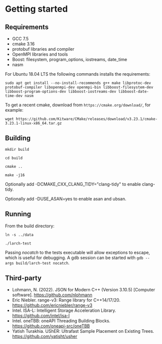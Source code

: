 # Getting started

Requirements
------------

* GCC 7.5
* cmake 3.16
* protobuf libraries and compiler
* OpenMPI libraries and tools
* Boost: filesystem, program_options, iostreams, date_time
* nasm

For Ubuntu 18.04 LTS the following commands installs the requirements:

`sudo apt get install --no-install-recommends g++ make libprotoc-dev protobuf-compiler libopenmpi-dev openmpi-bin libboost-filesystem-dev libboost-program-options-dev libboost-iostreams-dev libboost-date-time-dev nasm`

To get a recent cmake, download from `https://cmake.org/download/`, for example:

`wget https://github.com/Kitware/CMake/releases/download/v3.23.1/cmake-3.23.1-linux-x86_64.tar.gz`

Building
--------

`mkdir build`

`cd build`

`cmake ..`

`make -j16`

Optionally add -DCMAKE_CXX_CLANG_TIDY="clang-tidy" to enable clang-tidy.

Optionally add -DUSE_ASAN=yes to enable asan and ubsan.

Running
-------

From the build directory:

`ln -s ../data`

`./larch-test`

Passing *nocatch* to the tests executable will allow exceptions to escape, which is useful for debugging. A gdb session can be started with `gdb --args build/larch-test nocatch`.

Third-party 
-----------

* Lohmann, N. (2022). JSON for Modern C++ (Version 3.10.5) [Computer software]. https://github.com/nlohmann
* Eric Niebler. range-v3: Range library for C++14/17/20. https://github.com/ericniebler/range-v3
* Intel. ISA-L: Intelligent Storage Acceleration Library. https://github.com/intel/isa-l
* Intel. oneTBB: oneAPI Threading Building Blocks. https://github.com/oneapi-src/oneTBB
* Yatish Turakhia. UShER: Ultrafast Sample Placement on Existing Trees. https://github.com/yatisht/usher
